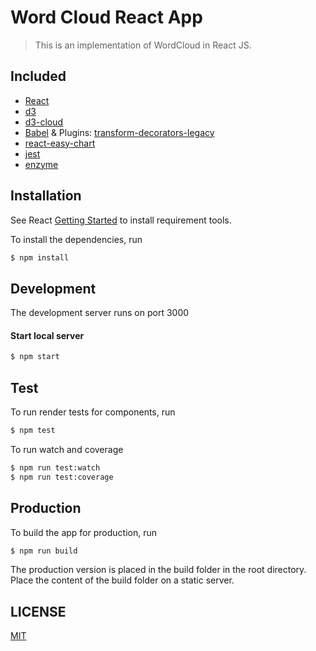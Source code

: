 # Word Cloud React App

> This is an implementation of WordCloud in React JS. 


## Included

* [React](https://github.com/facebook/react)
* [d3](https://d3js.org/)
* [d3-cloud](https://www.npmjs.com/package/d3-v4-cloud)
* [Babel](https://github.com/babel/babel) & Plugins: [transform-decorators-legacy](https://github.com/loganfsmyth/babel-plugin-transform-decorators-legacy)
* [react-easy-chart](https://www.npmjs.com/package/react-easy-chart)
* [jest](https://facebook.github.io/jest/)
* [enzyme](https://github.com/airbnb/enzyme)

## Installation

See React [Getting Started](https://reactjs.org/docs/hello-world.html) to install requirement tools.

To install the dependencies, run 
```bash
$ npm install 
```

## Development

The development server runs on port 3000

#### Start local server

```bash
$ npm start
```

## Test

To run render tests for components, run 
```bash
$ npm test
```
To run watch and coverage
```bash
$ npm run test:watch 
$ npm run test:coverage 
```
## Production

To build the app for production, run
```bash
$ npm run build
```
The production version is placed in the build folder in the root directory.
Place the content of the build folder on a static server.
## LICENSE

[MIT](LICENSE)